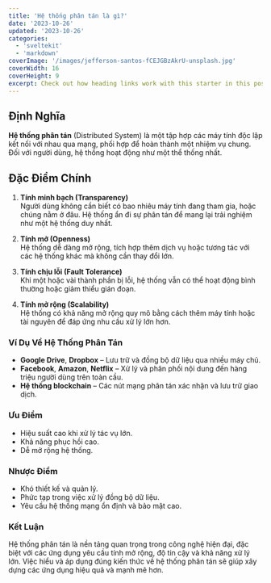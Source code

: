 ```yaml
---
title: 'Hệ thống phân tán là gì?'
date: '2023-10-26'
updated: '2023-10-26'
categories:
  - 'sveltekit'
  - 'markdown'
coverImage: '/images/jefferson-santos-fCEJGBzAkrU-unsplash.jpg'
coverWidth: 16
coverHeight: 9
excerpt: Check out how heading links work with this starter in this post.
---
```


## Định Nghĩa

**Hệ thống phân tán** (Distributed System) là một tập hợp các máy tính độc lập kết nối với nhau qua mạng, phối hợp để hoàn thành một nhiệm vụ chung. Đối với người dùng, hệ thống hoạt động như một thể thống nhất.

## Đặc Điểm Chính

1. **Tính minh bạch (Transparency)**  
   Người dùng không cần biết có bao nhiêu máy tính đang tham gia, hoặc chúng nằm ở đâu. Hệ thống ẩn đi sự phân tán để mang lại trải nghiệm như một hệ thống duy nhất.

2. **Tính mở (Openness)**  
   Hệ thống dễ dàng mở rộng, tích hợp thêm dịch vụ hoặc tương tác với các hệ thống khác mà không cần thay đổi lớn.

3. **Tính chịu lỗi (Fault Tolerance)**  
   Khi một hoặc vài thành phần bị lỗi, hệ thống vẫn có thể hoạt động bình thường hoặc giảm thiểu gián đoạn.

4. **Tính mở rộng (Scalability)**  
   Hệ thống có khả năng mở rộng quy mô bằng cách thêm máy tính hoặc tài nguyên để đáp ứng nhu cầu xử lý lớn hơn.

### Ví Dụ Về Hệ Thống Phân Tán

- **Google Drive**, **Dropbox** – Lưu trữ và đồng bộ dữ liệu qua nhiều máy chủ.
- **Facebook**, **Amazon**, **Netflix** – Xử lý và phân phối nội dung đến hàng triệu người dùng trên toàn cầu.
- **Hệ thống blockchain** – Các nút mạng phân tán xác nhận và lưu trữ giao dịch.

### Ưu Điểm

- Hiệu suất cao khi xử lý tác vụ lớn.
- Khả năng phục hồi cao.
- Dễ mở rộng hệ thống.

### Nhược Điểm

- Khó thiết kế và quản lý.
- Phức tạp trong việc xử lý đồng bộ dữ liệu.
- Yêu cầu hệ thống mạng ổn định và bảo mật cao.

### Kết Luận

Hệ thống phân tán là nền tảng quan trọng trong công nghệ hiện đại, đặc biệt với các ứng dụng yêu cầu tính mở rộng, độ tin cậy và khả năng xử lý lớn. Việc hiểu và áp dụng đúng kiến thức về hệ thống phân tán sẽ giúp xây dựng các ứng dụng hiệu quả và mạnh mẽ hơn.
